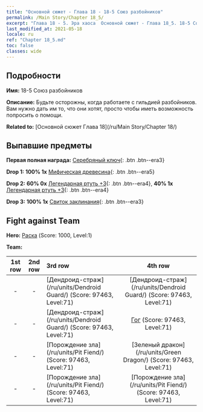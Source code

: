 ```yaml
---
title: "Основной сюжет - Глава 18 - 18-5 Союз разбойников"
permalink: /Main Story/Chapter 18_5/
excerpt: "Глава 18 - 5. Эра хаоса  Основной сюжет - Глава 18_5. 18-5 Союз разбойников"
last_modified_at: 2021-05-18
locale: ru
ref: "Chapter 18_5.md"
toc: false
classes: wide
---
```


## Подробности

 **Имя:** 18-5 Союз разбойников

 **Описание:** Будьте осторожны, когда работаете с гильдией разбойников. Вам нужно дать им то, что они хотят, просто чтобы иметь возможность попросить о помощи.

 **Related to:** [Основной сюжет Глава 18](/ru/Main Story/Chapter 18/)

## Выпавшие предметы

 **Первая полная награда:** [Серебряный ключ](/ItemsRU/con_693/){: .btn .btn--era3}

 **Drop 1:** **100% 1x** [Мифическая древесина](/ItemsRU/mat_62/){: .btn .btn--era5}

 **Drop 2:** **60% 0x** [Легендарная ртуть +3](/ItemsRU/mat_56/){: .btn .btn--era4}, **40% 1x** [Легендарная ртуть +3](/ItemsRU/mat_56/){: .btn .btn--era4}

 **Drop 3:** **100% 1x** [Свиток заклинания](/ItemsRU/con_694/){: .btn .btn--era3}


## Fight against Team
 **Hero:** [Раска](/ru/heroes/Rashka/) (Score: 1000, Level:1)

 **Team:**


  | 1st row | 2nd row | 3rd row | 4th row |
  |:----:|:----:|:----|:----:|
  | - | - | [Дендроид-страж](/ru/units/Dendroid Guard/) (Score: 97463, Level:71)  | [Дендроид-страж](/ru/units/Dendroid Guard/) (Score: 97463, Level:71)  |
  | - | - | [Дендроид-страж](/ru/units/Dendroid Guard/) (Score: 97463, Level:71)  | [Гог](/ru/units/Gog/) (Score: 97463, Level:71)  |
  | - | - | [Порождение зла](/ru/units/Pit Fiend/) (Score: 97463, Level:71)  | [Зеленый дракон](/ru/units/Green Dragon/) (Score: 97463, Level:71)  |
  | - | - | [Порождение зла](/ru/units/Pit Fiend/) (Score: 97463, Level:71)  | [Порождение зла](/ru/units/Pit Fiend/) (Score: 97463, Level:71)  |


